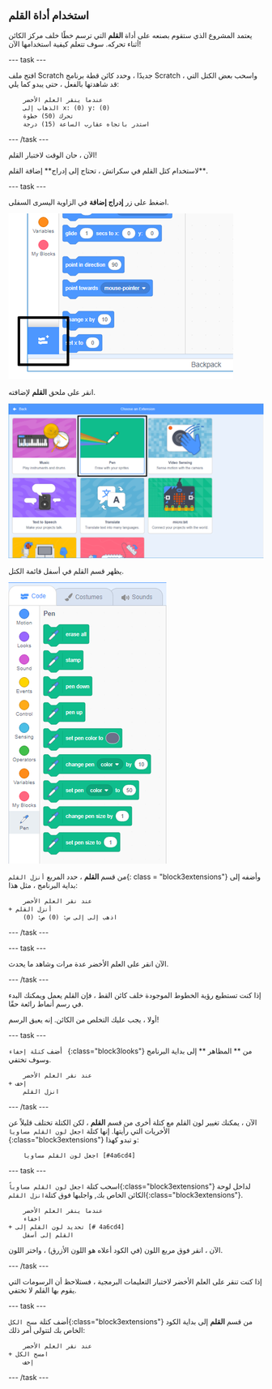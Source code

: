 ## استخدام أداة القلم

يعتمد المشروع الذي ستقوم بصنعه على أداة **القلم** التي ترسم خطًا خلف مركز الكائن أثناء تحركه. سوف تتعلم كيفية استخدامها الآن!

\--- task \---

افتح ملف Scratch جديدًا ، وحدد كائن قطة برنامج Scratch ، واسحب بعض الكتل التي قد شاهدتها بالفعل ، حتى يبدو كما يلي:

```blocks3
    عندما ينقر العلم الأخضر
    الذهاب إلى x: (0) y: (0)
    تحرك (50) خطوة
    استدر باتجاه عقارب الساعة (15) درجة
```

\--- /task \---

الآن ، حان الوقت لاختبار القلم!

لاستخدام كتل القلم في سكراتش ، تحتاج إلى إدراج** إضافة القلم**.

\--- task \---

اضغط على زر **إدراج إضافة** في الزاوية اليسرى السفلى.

![إضافة زر الملحق المحدد](images/add-extension-annotated.png)

انقر على ملحق **القلم** لإضافته.

![ملحق القلم المحدد](images/click-pen-annotated.png)

يظهر قسم القلم في أسفل قائمة الكتل.

![كتل ملحق القلم](images/pen-extension-blocks.png)

من قسم **القلم** ، حدد المربع `أنزل القلم`{: class = "block3extensions"} وأضفه إلى بداية البرنامج ، مثل هذا:

```blocks3
    عند نقر العلم الأخضر
+ أنزل القلم
    اذهب إلى إلى س: (0) ص: (0)
```

\--- /task \---

\--- task \---

الآن انقر على العلم الأخضر عدة مرات وشاهد ما يحدث.

\--- /task \---

إذا كنت تستطيع رؤية الخطوط الموجودة خلف كائن القط ، فإن القلم يعمل ويمكنك البدء في رسم أنماط رائعة حقًا.

أولا ، يجب عليك التخلص من الكائن. إنه يعيق الرسم!

\--- task \---

أضف `كتلة إخفاء ` {:class="block3looks"} من ** المظاهر ** إلى بداية البرنامج وسوف تختفي.

```blocks3
    عند نقر العلم الأخضر
+ إخف
    انزل القلم
```

\--- /task \---

الآن ، يمكنك تغيير لون القلم مع كتلة أخرى من قسم **القلم** ، لكن الكتلة تختلف قليلاً عن الأخريات التي رأيتها. إنها كتلة `اجعل لون القلم مساويا `{:class="block3extensions"} و تبدو كهذا:

```blocks3
    اجعل لون القلم مساويا [#4a6cd4]
```

\--- task \---

اسحب كتلة `اجعل لون القلم مساوياً`{:class="block3extensions"} لداخل لوحة الكائن الخاص بك, واجلبها فوق كتلة`انزل القلم`{:class="block3extensions"}.

```blocks3
    عندما ينقر العلم الأخضر
    اخفاء
+ تحديد لون القلم إلى [# 4a6cd4]
    القلم إلى أسفل
```

الآن ، انقر فوق مربع اللون (في الكود أعلاه هو اللون الأزرق) ، واختر اللون.

\--- /task \---

إذا كنت تنقر على العلم الأخضر لاختبار التعليمات البرمجية ، فستلاحظ أن الرسومات التي يقوم بها القلم لا تختفي.

\--- task \---

أضف كتلة `مسح الكل`{:class="block3extensions"} من قسم **القلم** إلى بداية الكود الخاص بك لتتولى أمر ذلك:

```blocks3
    عند نقر العلم الأخضر
+ امسح الكل
    إخف
```

\--- /task \---
